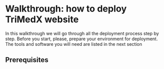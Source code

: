 # Walkthrough: how to deploy TriMedX website

In this walkthrough we will go through all the deployment process step by step. Before you start, please, prepare your environment for deployment. The tools and software you will need are listed in the next section

## Prerequisites

